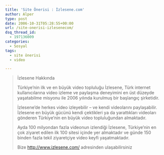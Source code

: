 ```yaml
---
title: 'Site Önerisi : İzlesene.com'
author: Alper
type: post
date: 2006-10-31T05:28:55+00:00
url: /site-onerisi-izlesenecom/
dsq_thread_id:
  - 197136009
categories:
  - Sosyal
tags:
  - site önerisi
  - video

---
```

> İzlesene Hakkında
> 
> Türkiye&#8217;nin ilk ve en büyük video topluluğu İzlesene, Türk internet kullanıcılarına video izleme ve paylaşma deneyimini en üst düzeyde yaşatabilme misyonu ile 2006 yılında kurulmuş bir başlangıç şirketidir.
> 
> İzlesene&#8217;de herkes video izleyebilir &#8211; ve kendi videolarını paylaşabilir. İzlesene en büyük gücünü kendi çektikleri ya da yarattıkları videoları gönderen Türkiye&#8217;nin en büyük video topluluğundan almaktadır.
> 
> Ayda 100 milyondan fazla videonun izlendiği İzlesene, Türkiye&#8217;nin en çok ziyaret edilen ilk 100 sitesi içinde yer almaktadır ve günde 150 binden fazla tekil ziyaretçiye video keyfi yaşatmaktadır.
> 
> Bize http://www.izlesene.com/ adresinden ulaşabilirsiniz